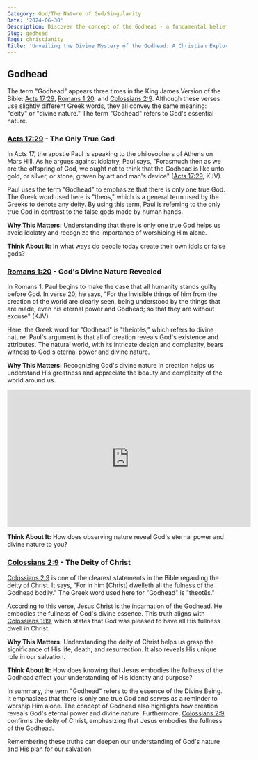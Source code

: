 ```yaml
---
Category: God/The Nature of God/Singularity
Date: '2024-06-30'
Description: Discover the concept of the Godhead - a fundamental belief in many religious traditions, including Christianity, describing the unity of the Father, Son, and Holy Spirit. Explore the theological significance and implications of this divine triune nature.
Slug: godhead
Tags: christianity
Title: 'Unveiling the Divine Mystery of the Godhead: A Christian Exploration'
---
```


## Godhead

The term "Godhead" appears three times in the King James Version of the Bible: [Acts 17:29](https://www.bibleref.com/Acts/17/Acts-17-29.html), [Romans 1:20](https://www.bibleref.com/Romans/1/Romans-1-20.html), and [Colossians 2:9](https://www.bibleref.com/Colossians/2/Colossians-2-9.html). Although these verses use slightly different Greek words, they all convey the same meaning: "deity" or "divine nature." The term "Godhead" refers to God's essential nature.

### [Acts 17:29](https://www.bibleref.com/Acts/17/Acts-17-29.html) - The Only True God

In Acts 17, the apostle Paul is speaking to the philosophers of Athens on Mars Hill. As he argues against idolatry, Paul says, "Forasmuch then as we are the offspring of God, we ought not to think that the Godhead is like unto gold, or silver, or stone, graven by art and man's device" ([Acts 17:29](https://www.bibleref.com/Acts/17/Acts-17-29.html), KJV).

Paul uses the term "Godhead" to emphasize that there is only one true God. The Greek word used here is "theos," which is a general term used by the Greeks to denote any deity. By using this term, Paul is referring to the only true God in contrast to the false gods made by human hands.

**Why This Matters:** Understanding that there is only one true God helps us avoid idolatry and recognize the importance of worshiping Him alone.

**Think About It:** In what ways do people today create their own idols or false gods?

### [Romans 1:20](https://www.bibleref.com/Romans/1/Romans-1-20.html) - God's Divine Nature Revealed

In Romans 1, Paul begins to make the case that all humanity stands guilty before God. In verse 20, he says, "For the invisible things of him from the creation of the world are clearly seen, being understood by the things that are made, even his eternal power and Godhead; so that they are without excuse" (KJV).

Here, the Greek word for "Godhead" is "theiotēs," which refers to divine nature. Paul's argument is that all of creation reveals God's existence and attributes. The natural world, with its intricate design and complexity, bears witness to God's eternal power and divine nature.

**Why This Matters:** Recognizing God's divine nature in creation helps us understand His greatness and appreciate the beauty and complexity of the world around us.


<iframe width="560" height="315" src="https://www.youtube.com/embed/beiSK3kxh4U" frameborder="0" allow="autoplay; encrypted-media" allowfullscreen></iframe>


**Think About It:** How does observing nature reveal God's eternal power and divine nature to you?

### [Colossians 2:9](https://www.bibleref.com/Colossians/2/Colossians-2-9.html) - The Deity of Christ

[Colossians 2:9](https://www.bibleref.com/Colossians/2/Colossians-2-9.html) is one of the clearest statements in the Bible regarding the deity of Christ. It says, "For in him [Christ] dwelleth all the fulness of the Godhead bodily." The Greek word used here for "Godhead" is "theotēs."

According to this verse, Jesus Christ is the incarnation of the Godhead. He embodies the fullness of God's divine essence. This truth aligns with [Colossians 1:19](https://www.bibleref.com/Colossians/1/Colossians-1-19.html), which states that God was pleased to have all His fullness dwell in Christ.

**Why This Matters:** Understanding the deity of Christ helps us grasp the significance of His life, death, and resurrection. It also reveals His unique role in our salvation.

**Think About It:** How does knowing that Jesus embodies the fullness of the Godhead affect your understanding of His identity and purpose?

In summary, the term "Godhead" refers to the essence of the Divine Being. It emphasizes that there is only one true God and serves as a reminder to worship Him alone. The concept of Godhead also highlights how creation reveals God's eternal power and divine nature. Furthermore, [Colossians 2:9](https://www.bibleref.com/Colossians/2/Colossians-2-9.html) confirms the deity of Christ, emphasizing that Jesus embodies the fullness of the Godhead.

Remembering these truths can deepen our understanding of God's nature and His plan for our salvation.